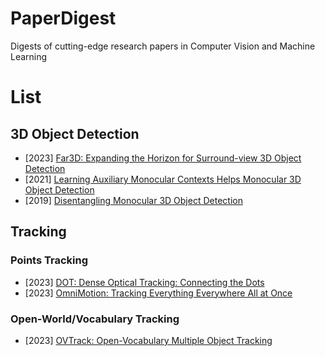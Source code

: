 # PaperDigest
Digests of cutting-edge research papers in Computer Vision and Machine Learning

# List
## 3D Object Detection
- [2023] [Far3D: Expanding the Horizon for Surround-view 3D Object Detection](https://github.com/GianlucaMancusi/PaperDigest/blob/main/papers/2308.09616/digest.md)
- [2021] [Learning Auxiliary Monocular Contexts Helps Monocular 3D Object Detection](https://github.com/GianlucaMancusi/PaperDigest/blob/main/papers/2112.04628/digest.md)
- [2019] [Disentangling Monocular 3D Object Detection](https://github.com/GianlucaMancusi/PaperDigest/blob/main/papers/1905.12365/digest.md)

## Tracking

### Points Tracking
- [2023] [DOT: Dense Optical Tracking: Connecting the Dots](https://github.com/GianlucaMancusi/PaperDigest/blob/main/papers/2312.00786/digest.md)
- [2023] [OmniMotion: Tracking Everything Everywhere All at Once](https://github.com/GianlucaMancusi/PaperDigest/blob/main/papers/2306.05422/digest.md)

### Open-World/Vocabulary Tracking
- [2023] [OVTrack: Open-Vocabulary Multiple Object Tracking](https://github.com/GianlucaMancusi/PaperDigest/blob/main/papers/2304.08408/digest.md)